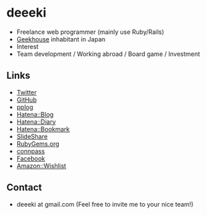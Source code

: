 # deeeki

* Freelance web programmer (mainly use Ruby/Rails)
* [Geekhouse](http://geekhouse.tumblr.com/) inhabitant in Japan
* Interest
 * Team development / Working abroad / Board game / Investment

## Links

* [Twitter](https://twitter.com/deeeki)
* [GitHub](https://github.com/deeeki)
* [pplog](https://pplog.net/u/deeeki)
* [Hatena::Blog](http://deeeki.hatenablog.com/)
* [Hatena::Diary](http://d.hatena.ne.jp/deeeki/)
* [Hatena::Bookmark](http://b.hatena.ne.jp/deeeki/)
* [SlideShare](http://www.slideshare.net/deeeki/)
* [RubyGems.org](https://rubygems.org/profiles/deeeki)
* [connpass](http://connpass.com/user/deeeki/open/)
* [Facebook](https://www.facebook.com/deeeki)
* [Amazon::Wishlist](http://www.amazon.co.jp/wishlist/2288GWNY184BN/)

## Contact

* deeeki at gmail.com (Feel free to invite me to your nice team!)
